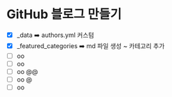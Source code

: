 # GitHub 블로그 만들기
- [x] _data ➡️ authors.yml 커스텀 
- [x] _featured_categories ➡️ md 파일 생성 ~ 카테고리 추가
- [ ] oo 
- [ ] oo 
- [ ] oo @@
- [ ] oo @
- [ ] oo 
